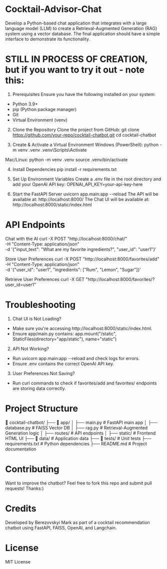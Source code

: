 # Cocktail-Advisor-Chat
Develop a Python-based chat application that integrates with a large language model (LLM) to create a Retrieval-Augmented Generation (RAG) system using a vector database. The final application should have a simple interface to demonstrate its functionality.

# STILL IN PROCESS OF CREATION, but if you want to try it out - note this:

1. Prerequisites
Ensure you have the following installed on your system:
* Python 3.9+
* pip (Python package manager)
* Git
* Virtual Environment (venv)

2. Clone the Repository
Clone the project from GitHub:
git clone https://github.com/your-repo/cocktail-chatbot.git
cd cocktail-chatbot

3. Create & Activate a Virtual Environment
Windows (PowerShell):
python -m venv .venv
.venv\Scripts\Activate

Mac/Linux:
python -m venv .venv
source .venv/bin/activate

4. Install Dependencies
pip install -r requirements.txt

5. Set Up Environment Variables
Create a .env file in the root directory and add your OpenAI API key:
OPENAI_API_KEY=your-api-key-here

6. Start the FastAPI Server
uvicorn app.main:app --reload
The API will be available at: http://localhost:8000/
The Chat UI will be available at: http://localhost:8000/static/index.html

# API Endpoints

Chat with the AI
curl -X POST "http://localhost:8000/chat/" \
     -H "Content-Type: application/json" \
     -d '{"input_text": "What are my favorite ingredients?", "user_id": "user1"}'

Store User Preferences
curl -X POST "http://localhost:8000/favorites/add" \
     -H "Content-Type: application/json" \
     -d '{"user_id": "user1", "ingredients": ["Rum", "Lemon", "Sugar"]}'

Retrieve User Preferences
curl -X GET "http://localhost:8000/favorites/?user_id=user1"

# Troubleshooting

1. Chat UI is Not Loading?
* Make sure you're accessing http://localhost:8000/static/index.html.
* Ensure app/main.py contains:
app.mount("/static", StaticFiles(directory="app/static"), name="static")

2. API Not Working?
* Run uvicorn app.main:app --reload and check logs for errors.
* Ensure .env contains the correct OpenAI API key.

3. User Preferences Not Saving?
* Run curl commands to check if favorites/add and favorites/ endpoints are storing data correctly.

# Project Structure
📂 cocktail-chatbot/
├── 📂 app/
│   ├── main.py        # FastAPI main app
│   ├── database.py    # FAISS Vector DB
│   ├── rag.py         # Retrieval-Augmented Generation logic
│   ├── routes/        # API endpoints
│   ├── static/        # Frontend HTML UI
├── 📂 data/          # Application data
├── 📂 tests/          # Unit tests
├── requirements.txt   # Python dependencies
├── README.md          # Project documentation

# Contributing
Want to improve the chatbot? Feel free to fork this repo and submit pull requests! Thanks:)

# Credits
Developed by Berezovskyi Mark as part of a cocktail recommendation chatbot using FastAPI, FAISS, OpenAI, and Langchain.

# License
MIT License

